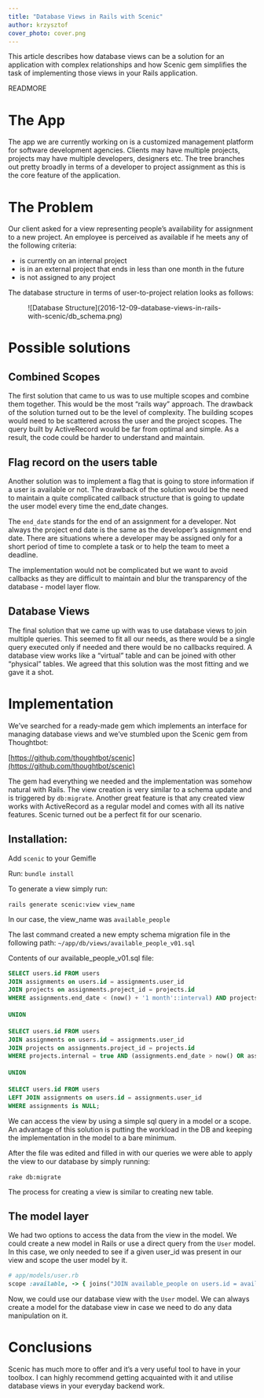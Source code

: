 ```yaml
---
title: "Database Views in Rails with Scenic"
author: krzysztof
cover_photo: cover.png
---
```


This article describes how database views can be a solution for an application with complex relationships and how Scenic gem simplifies the task of implementing those views in your Rails application.

READMORE

# The App

The app we are currently working on is a customized management platform for software development agencies. Clients may have multiple projects, projects may have multiple developers, designers etc. The tree branches out pretty broadly in terms of a developer to project assignment as this is the core feature of the application.

# The Problem

Our client asked for a view representing people’s availability for assignment to a new project. An employee is perceived as available if he meets any of the following criteria:

- is currently on an internal project
- is in an external project that ends in less than one month in the future
- is not assigned to any project

The database structure in terms of user-to-project relation looks as follows:
<figure>
  ![Database Structure](2016-12-09-database-views-in-rails-with-scenic/db_schema.png)
</figure>

# Possible solutions

## Combined Scopes

The first solution that came to us was to use multiple scopes and combine them together. This would be the most “rails way” approach. The drawback of the solution turned out to be the level of complexity. The building scopes would need to be scattered across the user and the project scopes. The query built by ActiveRecord would be far from optimal and simple. As a result, the code could be harder to understand and maintain.

## Flag record on the users table

Another solution was to implement a flag that is going to store information if a user is available or not. The drawback of the solution would be the need to maintain a quite complicated callback structure that is going to update the user model every time the end_date changes.

The `end_date` stands for the end of an assignment for a developer. Not always the project end date is the same as the developer’s assignment end date. There are situations where a developer may be assigned only for a short period of time to complete a task or to help the team to meet a deadline.

The implementation would not be complicated but we want to avoid callbacks as they are difficult to maintain and blur the transparency of the database - model layer flow.

## Database Views

The final solution that we came up with was to use database views to join multiple queries. This seemed to fit all our needs, as there would be a single query executed only if needed and there would be no callbacks required. A database view works like a “virtual” table and can be joined with other “physical” tables. We agreed that this solution was the most fitting and we gave it a shot.

# Implementation

We’ve searched for a ready-made gem which implements an interface for managing database views and we’ve stumbled upon the Scenic gem from Thoughtbot:

[https://github.com/thoughtbot/scenic](https://github.com/thoughtbot/scenic)

The gem had everything we needed and the implementation was somehow natural with Rails.
The view creation is very similar to a schema update and is triggered by `db:migrate`. Another great feature is that any created view works with ActiveRecord as a regular model and comes with all its native features. Scenic turned out be a perfect fit for our scenario.  

## Installation:

Add `scenic` to your Gemifle

Run:
`bundle install`

To generate a view simply run:

`rails generate scenic:view view_name`

In our case, the view_name was `available_people`

The last command created a new empty schema migration file in the following path:
`~/app/db/views/available_people_v01.sql`

Contents of our available_people_v01.sql file:

```sql
SELECT users.id FROM users
JOIN assignments on users.id = assignments.user_id
JOIN projects on assignments.project_id = projects.id                      
WHERE assignments.end_date < (now() + '1 month'::interval) AND projects.internal = false

UNION

SELECT users.id FROM users
JOIN assignments on users.id = assignments.user_id
JOIN projects on assignments.project_id = projects.id
WHERE projects.internal = true AND (assignments.end_date > now() OR assignments.end_date is NULL)

UNION

SELECT users.id FROM users                                  
LEFT JOIN assignments on users.id = assignments.user_id
WHERE assignments is NULL;
```

We can access the view by using a simple sql query in a model or a scope. An advantage of this solution is putting the workload in the DB and keeping the implementation in the model to a bare minimum.

After the file was edited and filled in with our queries we were able to apply the view to our database by simply running:

`rake db:migrate`

The process for creating a view is similar to creating new table.

## The model layer

We had two options to access the data from the view in the model. We could create a new model in Rails or use a direct query from the `User` model. In this case, we only needed to see if a given user_id was present in our view and scope the user model by it.

```ruby
# app/models/user.rb
scope :available, -> { joins("JOIN available_people on users.id = available_people.id") }
```

Now, we could use our database view with the `User` model. We can always create a model for the database view in case we need to do any data manipulation on it.

# Conclusions

Scenic has much more to offer and it’s a very useful tool to have in your toolbox. I can highly recommend getting acquainted with it and utilise database views in your everyday backend work.
